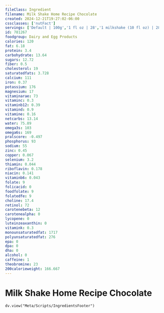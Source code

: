 ```yaml
---
fileClass: Ingredient
filename: Milk Shake Home Recipe Chocolate
created: 2024-12-21T19:27:02-06:00
cssclasses: ['nutFact']
servings: ['Default | 100g','1 fl oz | 28','1 milkshake (10 fl oz) | 280','1 cup | 224']
id: 781267
foodgroup: Dairy and Egg Products 
calories: 120
fat: 6.18
protein: 3.4
carbohydrate: 13.64
sugars: 12.72
fiber: 0.5
cholesterol: 19
saturatedfats: 3.728
calcium: 111
iron: 0.37
potassium: 176
magnesium: 17
vitaminarae: 73
vitaminc: 0.3
vitaminb12: 0.39
vitamind: 0.9
vitamine: 0.16
netcarbs: 13.14
water: 75.89
omega3s: 103
omega6s: 169
pralscore: -0.497
phosphorus: 93
sodium: 55
zinc: 0.45
copper: 0.067
selenium: 3.2
thiamin: 0.044
riboflavin: 0.178
niacin: 0.141
vitaminb6: 0.043
folate: 9
folicacid: 0
foodfolate: 9
folatedfe: 9
choline: 17.4
retinol: 72
carotenebeta: 12
carotenealpha: 0
lycopene: 0
luteinzeaxanthin: 0
vitamink: 0.3
monounsaturatedfat: 1717
polyunsaturatedfat: 276
epa: 0
dpa: 0
dha: 0
alcohol: 0
caffeine: 1
theobromine: 23
200calorieweight: 166.667
---
```


# Milk Shake Home Recipe Chocolate

```dataviewjs
dv.view("Meta/Scripts/IngredientsFooter")
```